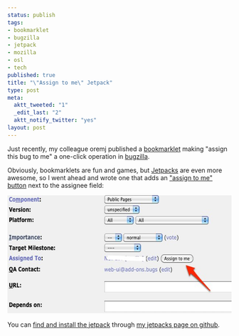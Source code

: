 ```yaml
--- 
status: publish
tags: 
- bookmarklet
- bugzilla
- jetpack
- mozilla
- osl
- tech
published: true
title: "\"Assign to me\" Jetpack"
type: post
meta: 
  aktt_tweeted: "1"
  _edit_last: "2"
  aktt_notify_twitter: "yes"
layout: post
---
```

Just recently, my colleague oremj published a <a href="http://blog.mozilla.com/oremj/2009/11/23/assigntome-bookmarklet/">bookmarklet</a> making "assign this bug to me" a one-click operation in <a href="https://bugzilla.mozilla.org">bugzilla</a>.

Obviously, bookmarklets are fun and games, but <a href="https://jetpack.mozillalabs.com/">Jetpacks</a> are even more awesome, so I went ahead and wrote one that adds an <a href="http://fwenzel.github.com/jetpacks/bugzilla/assign-to-me/">"assign to me" button</a> next to the assignee field:

<img src="/media/wp/2009/11/assign-to-me.jpg" alt="Assign-to-me button jetpack" title="Assign-to-me button jetpack" width="613" height="265" class="alignnone size-full wp-image-2486" />

You can <a href="http://fwenzel.github.com/jetpacks/bugzilla/assign-to-me/">find and install the jetpack</a> through <a href="http://fwenzel.github.com/jetpacks/">my jetpacks page on github</a>.
